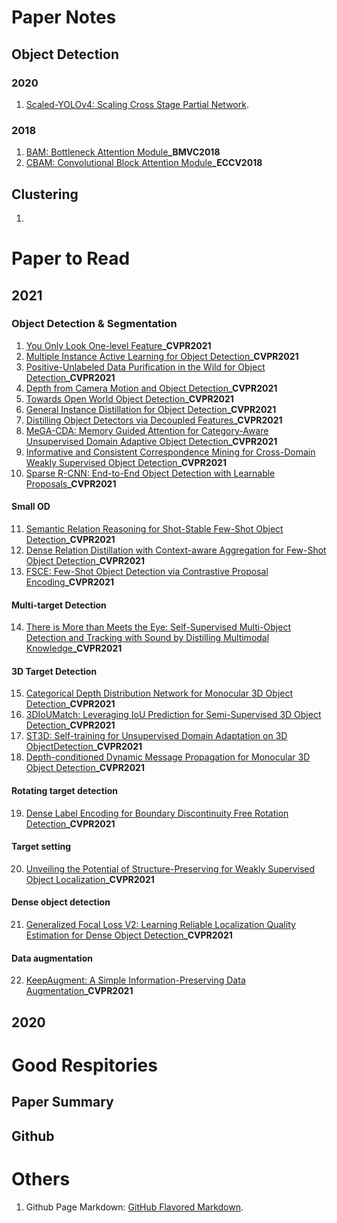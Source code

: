 # Paper Notes
## Object Detection
### 2020
1. [Scaled-YOLOv4: Scaling Cross Stage Partial Network](https://arxiv.org/abs/2011.08036).


### 2018
1. [BAM: Bottleneck Attention Module](http://bmvc2018.org/contents/papers/0092.pdf)**_BMVC2018**
2. [CBAM: Convolutional Block Attention Module](https://openaccess.thecvf.com/content_ECCV_2018/papers/Sanghyun_Woo_Convolutional_Block_Attention_ECCV_2018_paper.pdf)**_ECCV2018**

## Clustering
1. 

# Paper to Read
## 2021
### Object Detection & Segmentation
1. [You Only Look One-level Feature](https://arxiv.org/pdf/2103.09460.pdf)**_CVPR2021**
2. [Multiple Instance Active Learning for Object Detection](https://github.com/yuantn/MIAL/raw/master/paper.pdf)**_CVPR2021**
3. [Positive-Unlabeled Data Purification in the Wild for Object Detection]()**_CVPR2021**
4. [Depth from Camera Motion and Object Detection]()**_CVPR2021**
5. [Towards Open World Object Detection]()**_CVPR2021**
6. [General Instance Distillation for Object Detection]()**_CVPR2021**
7. [Distilling Object Detectors via Decoupled Features]()**_CVPR2021**
8. [MeGA-CDA: Memory Guided Attention for Category-Aware Unsupervised Domain Adaptive Object Detection]()**_CVPR2021**
9. [Informative and Consistent Correspondence Mining for Cross-Domain Weakly Supervised Object Detection]()**_CVPR2021**
10. [Sparse R-CNN: End-to-End Object Detection with Learnable Proposals](https://arxiv.org/abs/2011.12450)**_CVPR2021**

#### Small OD
11. [Semantic Relation Reasoning for Shot-Stable Few-Shot Object Detection](https://arxiv.org/abs/2103.01903)**_CVPR2021**
12. [Dense Relation Distillation with Context-aware Aggregation for Few-Shot Object Detection]()**_CVPR2021**
13. [FSCE: Few-Shot Object Detection via Contrastive Proposal Encoding](https://arxiv.org/abs/2103.05950)**_CVPR2021**

#### Multi-target Detection
14. [There is More than Meets the Eye: Self-Supervised Multi-Object Detection and Tracking with Sound by Distilling Multimodal Knowledge](https://arxiv.org/abs/2103.01353)**_CVPR2021**

#### 3D Target Detection
15. [Categorical Depth Distribution Network for Monocular 3D Object Detection](https://arxiv.org/abs/2103.01100)**_CVPR2021**
16. [3DIoUMatch: Leveraging IoU Prediction for Semi-Supervised 3D Object Detection](https://arxiv.org/abs/2012.04355)**_CVPR2021**
17. [ST3D: Self-training for Unsupervised Domain Adaptation on 3D ObjectDetection](https://arxiv.org/abs/2103.05346)**_CVPR2021**
18. [Depth-conditioned Dynamic Message Propagation for Monocular 3D Object Detection]()**_CVPR2021**

#### Rotating target detection
19. [Dense Label Encoding for Boundary Discontinuity Free Rotation Detection](https://arxiv.org/abs/2011.09670)**_CVPR2021**

#### Target setting
20. [Unveiling the Potential of Structure-Preserving for Weakly Supervised Object Localization](https://arxiv.org/abs/2103.04523v1)**_CVPR2021**

#### Dense object detection
21. [Generalized Focal Loss V2: Learning Reliable Localization Quality Estimation for Dense Object Detection]()**_CVPR2021**

#### Data augmentation
22. [KeepAugment: A Simple Information-Preserving Data Augmentation](https://arxiv.org/pdf/2011.11778.pdf)**_CVPR2021**


## 2020

# Good Respitories
## Paper Summary
## Github

# Others
1. Github Page Markdown: [GitHub Flavored Markdown](https://guides.github.com/features/mastering-markdown/).
